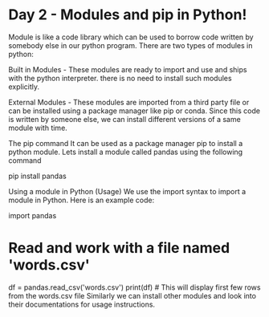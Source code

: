 # Day 2 - Modules and pip in Python!
Module is like a code library which can be used to borrow code written by somebody else in our python program. There are two types of modules in python:


Built in Modules - These modules are ready to import and use and ships with the python interpreter. there is no need to install such modules explicitly.

External Modules - These modules are imported from a third party file or can be installed using a package manager like pip or conda. Since this code is written by someone else, we can install different versions of a same module with time.

The pip command
It can be used as a package manager pip to install a python module. Lets install a module called pandas using the following command

pip install pandas

Using a module in Python (Usage)
We use the import syntax to import a module in Python. Here is an example code:

import pandas

# Read and work with a file named 'words.csv'
df = pandas.read_csv('words.csv')
print(df) # This will display first few rows from the words.csv file
Similarly we can install other modules and look into their documentations for usage instructions.
